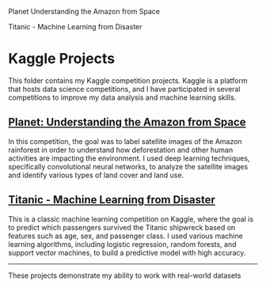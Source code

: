 Planet Understanding the Amazon from Space

Titanic - Machine Learning from Disaster

# Kaggle Projects

This folder contains my Kaggle competition projects. Kaggle is a platform that hosts data science competitions, and I have participated in several competitions to improve my data analysis and machine learning skills.

## [Planet: Understanding the Amazon from Space](./Planet_Understanding_the_Amazon_from_Space/README.md)

In this competition, the goal was to label satellite images of the Amazon rainforest in order to understand how deforestation and other human activities are impacting the environment. I used deep learning techniques, specifically convolutional neural networks, to analyze the satellite images and identify various types of land cover and land use.

## [Titanic - Machine Learning from Disaster](./Titanic_Machine_Learning_from_Disaster/README.md)

This is a classic machine learning competition on Kaggle, where the goal is to predict which passengers survived the Titanic shipwreck based on features such as age, sex, and passenger class. I used various machine learning algorithms, including logistic regression, random forests, and support vector machines, to build a predictive model with high accuracy.

---

These projects demonstrate my ability to work with real-world datasets
